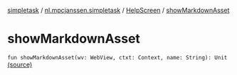 [simpletask](../../index.md) / [nl.mpcjanssen.simpletask](../index.md) / [HelpScreen](index.md) / [showMarkdownAsset](.)

# showMarkdownAsset

`fun showMarkdownAsset(wv: WebView, ctxt: Context, name: String): Unit` [(source)](https://github.com/mpcjanssen/simpletask-android/blob/master/src/main/java/nl/mpcjanssen/simpletask/HelpScreen.kt#L97)
